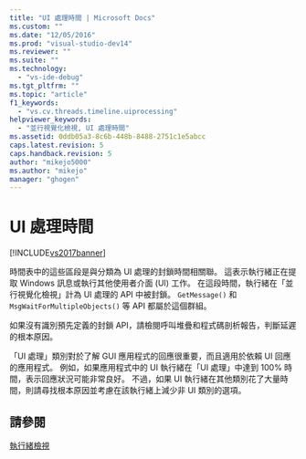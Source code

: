 ```yaml
---
title: "UI 處理時間 | Microsoft Docs"
ms.custom: ""
ms.date: "12/05/2016"
ms.prod: "visual-studio-dev14"
ms.reviewer: ""
ms.suite: ""
ms.technology: 
  - "vs-ide-debug"
ms.tgt_pltfrm: ""
ms.topic: "article"
f1_keywords: 
  - "vs.cv.threads.timeline.uiprocessing"
helpviewer_keywords: 
  - "並行視覺化檢視, UI 處理時間"
ms.assetid: 0ddb05a3-8c6b-448b-8488-2751c1e5abcc
caps.latest.revision: 5
caps.handback.revision: 5
author: "mikejo5000"
ms.author: "mikejo"
manager: "ghogen"
---
```

# UI 處理時間
[!INCLUDE[vs2017banner](../code-quality/includes/vs2017banner.md)]

時間表中的這些區段是與分類為 UI 處理的封鎖時間相關聯。  這表示執行緒正在提取 Windows 訊息或執行其他使用者介面 \(UI\) 工作。  在這段時間，執行緒在「並行視覺化檢視」計為 UI 處理的 API 中被封鎖。  `GetMessage()` 和 `MsgWaitForMultipleObjects()` 等 API 都屬於這個群組。  
  
 如果沒有識別預先定義的封鎖 API，請檢閱呼叫堆疊和程式碼剖析報告，判斷延遲的根本原因。  
  
 「UI 處理」類別對於了解 GUI 應用程式的回應很重要，而且適用於依賴 UI 回應的應用程式。  例如，如果應用程式中的 UI 執行緒在「UI 處理」中達到 100% 時間，表示回應狀況可能非常良好。  不過，如果 UI 執行緒在其他類別花了大量時間，則請尋找根本原因並考慮在該執行緒上減少非 UI 類別的選項。  
  
## 請參閱  
 [執行緒檢視](../profiling/threads-view-parallel-performance.md)